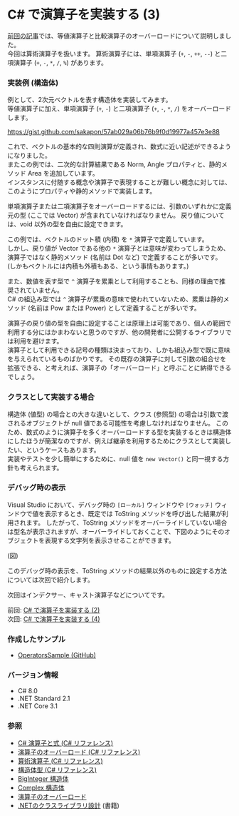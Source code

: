 # C# で演算子を実装する (3)

[前回の記事](CSharp-Operators-2.md)では、等値演算子と比較演算子のオーバーロードについて説明しました。  
今回は算術演算子を扱います。
算術演算子には、単項演算子 (`+`, `-`, `++`, `--`) と二項演算子 (`+`, `-`, `*`, `/`, `%`) があります。

### 実装例 (構造体)
例として、2次元ベクトルを表す構造体を実装してみます。  
等値演算子に加え、単項演算子 (`+`, `-`) と二項演算子 (`+`, `-`, `*`, `/`) をオーバーロードします。

https://gist.github.com/sakapon/57ab029a06b76b9f0d19977a457e3e88

これで、ベクトルの基本的な四則演算が定義され、数式に近い記述ができるようになりました。  
またこの例では、二次的な計算結果である Norm, Angle プロパティと、静的メソッド Area を追加しています。  
インスタンスに付随する概念や演算子で表現することが難しい概念に対しては、このようにプロパティや静的メソッドで実装します。

単項演算子または二項演算子をオーバーロードするには、引数のいずれかに定義元の型 (ここでは Vector) が含まれていなければなりません。
戻り値については、void 以外の型を自由に設定できます。

この例では、ベクトルのドット積 (内積) を `*` 演算子で定義しています。  
しかし、戻り値が Vector である他の `*` 演算子とは意味が変わってしまうため、演算子ではなく静的メソッド (名前は Dot など) で定義することが多いです。  
(しかもベクトルには内積も外積もある、という事情もあります。)

また、数値を表す型で `^` 演算子を累乗として利用することも、同様の理由で推奨されていません。  
C# の組込み型では `^` 演算子が累乗の意味で使われていないため、累乗は静的メソッド (名前は Pow または Power) として定義することが多いです。

演算子の戻り値の型を自由に設定することは原理上は可能であり、個人の範囲で利用する分にはかまわないと思うのですが、他の開発者に公開するライブラリでは利用を避けます。  
演算子として利用できる記号の種類は決まっており、しかも組込み型で既に意味を与えられているものばかりです。
その既存の演算子に対して引数の組合せを拡張できる、と考えれば、演算子の「オーバーロード」と呼ぶことに納得できるでしょう。

### クラスとして実装する場合
構造体 (値型) の場合との大きな違いとして、クラス (参照型) の場合は引数で渡されるオブジェクトが null 値である可能性を考慮しなければなりません。
このため、数式のように演算子を多くオーバーロードする型を実装するときは構造体にしたほうが簡潔なのですが、例えば継承を利用するためにクラスとして実装したい、というケースもあります。  
実装やテストを少し簡単にするために、null 値を `new Vector()` と同一視する方針も考えられます。

### デバッグ時の表示
Visual Studio において、デバッグ時の `[ローカル]` ウィンドウや `[ウォッチ]` ウィンドウで値を表示するとき、既定では ToString メソッドを呼び出した結果が利用されます。
したがって、ToString メソッドをオーバーライドしていない場合は型名が表示されますが、オーバーライドしておくことで、下図のようにそのオブジェクトを表現する文字列を表示させることができます。

(図)

このデバッグ時の表示を、ToString メソッドの結果以外のものに設定する方法については次回で紹介します。

次回はインデクサー、キャスト演算子などについてです。

前回: [C# で演算子を実装する (2)](CSharp-Operators-2.md)  
次回: [C# で演算子を実装する (4)](CSharp-Operators-4.md)

### 作成したサンプル
- [OperatorsSample (GitHub)](https://github.com/sakapon/Samples-2020/tree/master/OperatorsSample)

### バージョン情報
- C# 8.0
- .NET Standard 2.1
- .NET Core 3.1

### 参照
- [C# 演算子と式 (C# リファレンス)](https://docs.microsoft.com/dotnet/csharp/language-reference/operators/)
- [演算子のオーバーロード (C# リファレンス)](https://docs.microsoft.com/dotnet/csharp/language-reference/operators/operator-overloading)
- [算術演算子 (C# リファレンス)](https://docs.microsoft.com/dotnet/csharp/language-reference/operators/arithmetic-operators)
- [構造体型 (C# リファレンス)](https://docs.microsoft.com/dotnet/csharp/language-reference/builtin-types/struct)
- [BigInteger 構造体](https://docs.microsoft.com/dotnet/api/system.numerics.biginteger)
- [Complex 構造体](https://docs.microsoft.com/dotnet/api/system.numerics.complex)
- [演算子のオーバーロード](https://ufcpp.net/study/csharp/oo_operator.html)
- [.NETのクラスライブラリ設計](https://amzn.to/3kLf0R8) (書籍)
